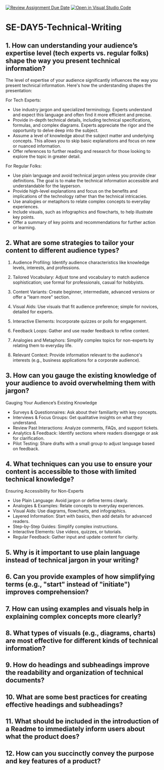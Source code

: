 [![Review Assignment Due Date](https://classroom.github.com/assets/deadline-readme-button-22041afd0340ce965d47ae6ef1cefeee28c7c493a6346c4f15d667ab976d596c.svg)](https://classroom.github.com/a/zsAR-pyY)
[![Open in Visual Studio Code](https://classroom.github.com/assets/open-in-vscode-2e0aaae1b6195c2367325f4f02e2d04e9abb55f0b24a779b69b11b9e10269abc.svg)](https://classroom.github.com/online_ide?assignment_repo_id=18525241&assignment_repo_type=AssignmentRepo)
# SE-DAY5-Technical-Writing
## 1. How can understanding your audience’s expertise level (tech experts vs. regular folks) shape the way you present technical information?
The level of expertise of your audience significantly influences the way you present technical information. Here's how the understanding shapes the presentation:

For Tech Experts:

- Use industry jargon and specialized terminology. Experts understand and expect this language and often find it more efficient and precise.
- Provide in-depth technical details, including technical specifications, formulas, and complex diagrams. Experts appreciate the rigor and the opportunity to delve deep into the subject.
- Assume a level of knowledge about the subject matter and underlying concepts. This allows you to skip basic explanations and focus on new or nuanced information.
- Offer references to further reading and research for those looking to explore the topic in greater detail.

For Regular Folks:

- Use plain language and avoid technical jargon unless you provide clear definitions. The goal is to make the technical information accessible and understandable for the layperson.
- Provide high-level explanations and focus on the benefits and implications of the technology rather than the technical intricacies.
- Use analogies or metaphors to relate complex concepts to everyday experiences.
- Include visuals, such as infographics and flowcharts, to help illustrate key points.
- Offer a summary of key points and recommendations for further action or learning.

## 2. What are some strategies to tailor your content to different audience types?
1. Audience Profiling: Identify audience characteristics like knowledge levels, interests, and professions.

2. Tailored Vocabulary: Adjust tone and vocabulary to match audience sophistication; use formal for professionals, casual for hobbyists.

3. Content Variants: Create beginner, intermediate, advanced versions or offer a "learn more" section.

4. Visual Aids: Use visuals that fit audience preference; simple for novices, detailed for experts.

5. Interactive Elements: Incorporate quizzes or polls for engagement.

6. Feedback Loops: Gather and use reader feedback to refine content.

7. Analogies and Metaphors: Simplify complex topics for non-experts by relating them to everyday life.

8. Relevant Context: Provide information relevant to the audience's interests (e.g., business applications for a corporate audience).


## 3. How can you gauge the existing knowledge of your audience to avoid overwhelming them with jargon?
Gauging Your Audience’s Existing Knowledge

- Surveys & Questionnaires: Ask about their familiarity with key concepts.
- Interviews & Focus Groups: Get qualitative insights on what they understand.
- Review Past Interactions: Analyze comments, FAQs, and support tickets.
- Analytics & Feedback: Identify sections where readers disengage or ask for clarification.
- Pilot Testing: Share drafts with a small group to adjust language based on feedback.

## 4. What techniques can you use to ensure your content is accessible to those with limited technical knowledge?
Ensuring Accessibility for Non-Experts

- Use Plain Language: Avoid jargon or define terms clearly.
- Analogies & Examples: Relate concepts to everyday experiences.
- Visual Aids: Use diagrams, flowcharts, and infographics.
- Layered Information: Start with basics, then add details for advanced readers.
- Step-by-Step Guides: Simplify complex instructions.
- Interactive Elements: Use videos, quizzes, or tutorials.
- Regular Feedback: Gather input and update content for clarity.

## 5. Why is it important to use plain language instead of technical jargon in your writing?
## 6. Can you provide examples of how simplifying terms (e.g., "start" instead of "initiate") improves comprehension?
## 7. How can using examples and visuals help in explaining complex concepts more clearly?
## 8. What types of visuals (e.g., diagrams, charts) are most effective for different kinds of technical information?
## 9. How do headings and subheadings improve the readability and organization of technical documents?
## 10. What are some best practices for creating effective headings and subheadings?
## 11. What should be included in the introduction of a Readme to immediately inform users about what the product does?
## 12. How can you succinctly convey the purpose and key features of a product?
